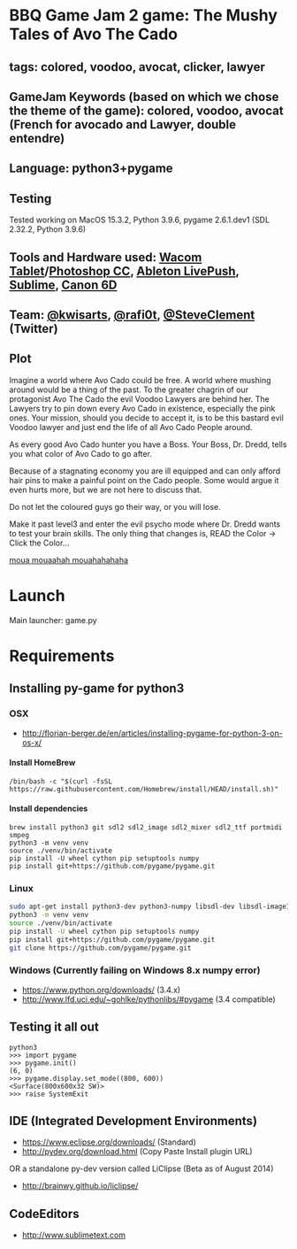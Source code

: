# BBQ Game Jam 2 game: The Mushy Tales of Avo The Cado

## tags: colored, voodoo, avocat, clicker, lawyer

## GameJam Keywords (based on which we chose the theme of the game): colored, voodoo, avocat (French for avocado and Lawyer, double entendre)

## Language: python3+pygame

## Testing

Tested working on MacOS 15.3.2, Python 3.9.6, pygame 2.6.1.dev1 (SDL 2.32.2, Python 3.9.6)

## Tools and Hardware used: <a href="https://en.wikipedia.org/wiki/Wacom_(company)#Intuos" target="_blank">Wacom </a><a href="http://www.wacom.com/en/de/creative/intuos-pro-m">Tablet</a>/<a href="https://www.adobe.com/lu_en/products/photoshop.html" target="_blank">Photoshop CC</a>, <a href="https://en.wikipedia.org/wiki/Ableton_Live" target="_blank">Ableton Live</a><a href="https://www.ableton.com/en/push/" target="_blank">Push</a>, <a href="https://en.wikipedia.org/wiki/Sublime_Text" target="_blank">Sublime</a>, <a href="https://en.wikipedia.org/wiki/Canon_EOS_6D" target="_blank">Canon 6D</a>

## Team: <a href="https://twitter.com/kwisarts" target="_blank">@kwisarts</a>, <a href="https://twitter.com/rafi0t" target="_blank">@rafi0t</a>, <a href="https://twitter.com/SteveClement" target="_blank">@SteveClement</a> (Twitter)

## Plot
Imagine a world where Avo Cado could be free. A world where mushing around would be a thing of the past.
To the greater chagrin of our protagonist Avo The Cado the evil Voodoo Lawyers are behind her.
The Lawyers try to pin down every Avo Cado in existence, especially the pink ones.
Your mission, should you decide to accept it, is to be this bastard evil Voodoo lawyer and just end the life of all Avo Cado People around.

As every good Avo Cado hunter you have a Boss. Your Boss, Dr. Dredd, tells you what color of Avo Cado to go after.

Because of a stagnating economy you are ill equipped and can only afford hair pins to make a painful point on the Cado people.
Some would argue it even hurts more, but we are not here to discuss that.

Do not let the coloured guys go their way, or you will lose.

Make it past level3 and enter the evil psycho mode where Dr. Dredd wants to test your brain skills.
The only thing that changes is, READ the Color -> Click the Color…

<a href="https://www.youtube.com/watch?v=JfUM5xHUY4M" target="_blank">moua mouaahah mouahahahaha</a>

# Launch

Main launcher: game.py

# Requirements

## Installing py-game for python3

### OSX

* http://florian-berger.de/en/articles/installing-pygame-for-python-3-on-os-x/

#### Install HomeBrew

```
/bin/bash -c "$(curl -fsSL https://raw.githubusercontent.com/Homebrew/install/HEAD/install.sh)"
```

#### Install dependencies

```
brew install python3 git sdl2 sdl2_image sdl2_mixer sdl2_ttf portmidi smpeg
python3 -m venv venv
source ./venv/bin/activate
pip install -U wheel cython pip setuptools numpy
pip install git+https://github.com/pygame/pygame.git
```

### Linux 

```bash
sudo apt-get install python3-dev python3-numpy libsdl-dev libsdl-image1.2-dev libsdl-mixer1.2-dev libsdl-ttf2.0-dev libsmpeg-dev libportmidi-dev libavformat-dev libswscale-dev libjpeg-dev libfreetype6-dev
python3 -m venv venv
source ./venv/bin/activate
pip install -U wheel cython pip setuptools numpy
pip install git+https://github.com/pygame/pygame.git
git clone https://github.com/pygame/pygame.git
```

### Windows (Currently failing on Windows 8.x numpy error)

* https://www.python.org/downloads/ (3.4.x)
* http://www.lfd.uci.edu/~gohlke/pythonlibs/#pygame (3.4 compatible)

## Testing it all out

```
python3
>>> import pygame
>>> pygame.init()
(6, 0)
>>> pygame.display.set_mode((800, 600))
<Surface(800x600x32 SW)>
>>> raise SystemExit
```

## IDE (Integrated Development Environments)

* https://www.eclipse.org/downloads/ (Standard)
* http://pydev.org/download.html (Copy Paste Install plugin URL)

OR a standalone py-dev version called LiClipse (Beta as of August 2014)

* http://brainwy.github.io/liclipse/

## CodeEditors

* http://www.sublimetext.com
